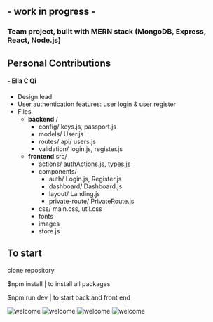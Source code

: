 ## - work in progress - ##

### Team project, built with MERN stack (MongoDB, Express, React, Node.js)
## Personal Contributions
#### - Ella C Qi
 * Design lead
 * User authentication features: user login & user register
 * Files
   * **backend** /
     * config/ keys.js, passport.js
     * models/ User.js
     * routes/ api/ users.js
     * validation/ login.js, register.js
   * **frontend** src/
     * actions/ authActions.js, types.js
     * components/
       * auth/ Login.js, Register.js
       * dashboard/ Dashboard.js
       * layout/ Landing.js
       * private-route/ PrivateRoute.js
     * css/ main.css, util.css
     * fonts
     * images
     * store.js
     
     
     

## To start

  clone repository
  
   
  $npm install  | to install all packages
  
  $npm run dev | to start back and front end

![welcome](public/welcome.png)
![welcome](public/login.png)
![welcome](public/register.png)
![welcome](public/dash.png)
